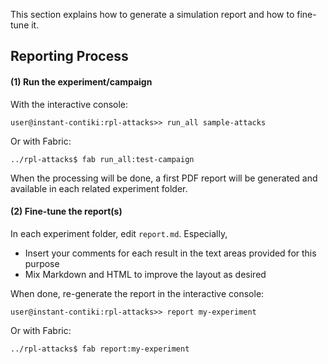 This section explains how to generate a simulation report and how to fine-tune it.


## Reporting Process

#### (1) Run the experiment/campaign

With the interactive console:
 
 ```
 user@instant-contiki:rpl-attacks>> run_all sample-attacks
 ```

Or with Fabric:

 ```
 ../rpl-attacks$ fab run_all:test-campaign
 ```
 
 When the processing will be done, a first PDF report will be generated and available in each related experiment folder.

#### (2) Fine-tune the report(s)

In each experiment folder, edit `report.md`. Especially,

- Insert your comments for each result in the text areas provided for this purpose
- Mix Markdown and HTML to improve the layout as desired

When done, re-generate the report in the interactive console:

 ```
 user@instant-contiki:rpl-attacks>> report my-experiment
 ```

Or with Fabric:

 ```
 ../rpl-attacks$ fab report:my-experiment
 ```

